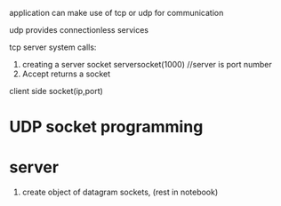 application can make use of tcp or udp for communication

udp provides connectionless services

tcp server system calls:
1. creating a server socket
serversocket(1000) //server is port number
2. Accept
returns a socket

client side
socket(ip,port)


# UDP socket programming

# server
1. create object of datagram sockets, (rest in notebook)
